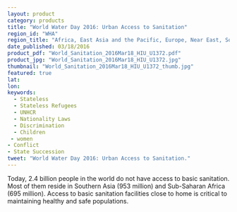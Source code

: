 ```yaml
---
layout: product
category: products
title: "World Water Day 2016: Urban Access to Sanitation"
region_id: "WHA"
region_title: "Africa, East Asia and the Pacific, Europe, Near East, South and Central Asia, Western Hemisphere"
date_published: 03/18/2016
product_pdf: "World_Sanitation_2016Mar18_HIU_U1372.pdf"
product_jpg: "World_Sanitation_2016Mar18_HIU_U1372.jpg"
thumbnail: "World_Sanitation_2016Mar18_HIU_U1372_thumb.jpg"
featured: true
lat: 
lon: 
keywords:
  - Stateless
  - Stateless Refugees
  - UNHCR
  - Nationality Laws
  - Discrimination
  - Children
 - women
- Conflict
- State Succession
tweet: "World Water Day 2016: Urban Access to Sanitation."
---
```

Today, 2.4 billion people in the world do not have access to basic sanitation. Most of them reside in Southern Asia (953 million) and Sub-Saharan Africa (695 million). Access to basic sanitation facilities close to home is critical to maintaining healthy and safe populations.
